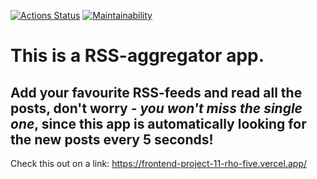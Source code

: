 
[![Actions Status](https://github.com/kinddoctor/frontend-project-11/actions/workflows/hexlet-check.yml/badge.svg)](https://github.com/kinddoctor/frontend-project-11/actions)
[![Maintainability](https://api.codeclimate.com/v1/badges/b6fb7af5c5b1137d90a6/maintainability)](https://codeclimate.com/github/kinddoctor/frontend-project-11/maintainability)

# This is a RSS-aggregator app.
## Add your favourite RSS-feeds and read all the posts, don't worry - *you won't miss the single one*, since this app is automatically looking for the new posts every 5 seconds!
Check this out on a link:
https://frontend-project-11-rho-five.vercel.app/
